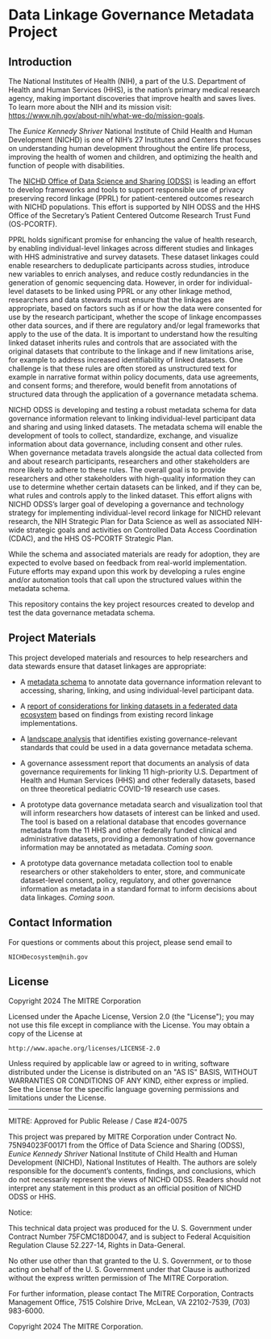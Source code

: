 # Data Linkage Governance Metadata Project

## Introduction

The National Institutes of Health (NIH), a part of the U.S. Department of Health and Human Services (HHS), is the nation’s primary medical research agency, making important discoveries that improve health and saves lives. To learn more about the NIH and its mission visit: https://www.nih.gov/about-nih/what-we-do/mission-goals. 

The _Eunice Kennedy Shriver_ National Institute of Child Health and Human Development (NICHD) is one of NIH’s 27 Institutes and Centers that focuses on understanding human development throughout the entire life process, improving the health of women and children, and optimizing the health and function of people with disabilities.

The [NICHD Office of Data Science and Sharing (ODSS)](https://www.nichd.nih.gov/about/org/od/odss) is leading an effort to develop frameworks and tools to support responsible use of privacy preserving record linkage (PPRL) for patient-centered outcomes research with NICHD populations.  This effort is supported by NIH ODSS and the HHS Office of the Secretary’s Patient Centered Outcome Research Trust Fund (OS-PCORTF).

PPRL holds significant promise for enhancing the value of health research, by enabling individual-level linkages across different studies and linkages with HHS administrative and survey datasets. These dataset linkages could enable researchers to deduplicate participants across studies, introduce new variables to enrich analyses, and reduce costly redundancies in the generation of genomic sequencing data. However, in order for individual-level datasets to be linked using PPRL or any other linkage method, researchers and data stewards must ensure that the linkages are appropriate, based on factors such as if or how the data were consented for use by the research participant, whether the scope of linkage encompasses other data sources, and if there are regulatory and/or legal frameworks that apply to the use of the data. It is important to understand how the resulting linked dataset inherits rules and controls that are associated with the original datasets that contribute to the linkage and if new limitations arise, for example to address increased identifiability of linked datasets. One challenge is that these rules are often stored as unstructured text for example in narrative format within policy documents, data use agreements, and consent forms; and therefore, would benefit from annotations of structured data through the application of a governance metadata schema.  

NICHD ODSS is developing and testing a robust metadata schema for data governance information relevant to linking individual-level participant data and sharing and using linked datasets.  The metadata schema will enable the development of tools to collect, standardize, exchange, and visualize information about data governance, including consent and other rules. When governance metadata travels alongside the actual data collected from and about research participants, researchers and other stakeholders are more likely to adhere to these rules. The overall goal is to provide researchers and other stakeholders with high-quality information they can use to determine whether certain datasets can be linked, and if they can be, what rules and controls apply to the linked dataset. This effort aligns with NICHD ODSS’s larger goal of developing a governance and technology strategy for implementing individual-level record linkage for NICHD relevant research, the NIH Strategic Plan for Data Science as well as associated NIH-wide strategic goals and activities on Controlled Data Access Coordination (CDAC), and the HHS OS-PCORTF Strategic Plan.

While the schema and associated materials are ready for adoption, they are expected to evolve based on feedback from real-world implementation. Future efforts may expand upon this work by developing a rules engine and/or automation tools that call upon the structured values within the metadata schema.

This repository contains the key project resources created to develop and test the data governance metadata schema.

## Project Materials

This project developed materials and resources to help researchers and data stewards ensure that dataset linkages are appropriate:

* A [metadata schema](MetadataSchema) to annotate data governance information relevant to accessing, sharing, linking, and using individual-level participant data.

* A [report of considerations for linking datasets in a federated data ecosystem](https://www.nichd.nih.gov/sites/default/files/inline-files/NICHD_ODSS_PPRL_for_Pediatric_COVID-19_Studies_Public_Final_Report_508.pdf) based on findings from existing record linkage implementations. 

* A [landscape analysis](LandscapeAnalysis.md) that identifies existing governance-relevant standards that could be used in a data governance metadata schema.
  
* A governance assessment report that documents an analysis of data governance requirements for linking 11 high-priority U.S. Department of Health and Human Services (HHS) and other federally datasets, based on three theoretical pediatric COVID-19 research use cases.

* A prototype data governance metadata search and visualization tool that will inform researchers how datasets of interest can be linked and used. The tool is based on a relational database that encodes governance metadata from the 11 HHS and other federally funded clinical and administrative datasets, providing a demonstration of how governance information may be annotated as metadata. _Coming soon._
  
* 	A prototype data governance metadata collection tool to enable researchers or other stakeholders to enter, store, and communicate dataset-level consent, policy, regulatory, and other governance information as metadata in a standard format to inform decisions about data linkages. _Coming soon._


## Contact Information

For questions or comments about this project, please send email to

    NICHDecosystem@nih.gov

## License

Copyright 2024 The MITRE Corporation

Licensed under the Apache License, Version 2.0 (the "License");
you may not use this file except in compliance with the License.
You may obtain a copy of the License at

    http://www.apache.org/licenses/LICENSE-2.0

Unless required by applicable law or agreed to in writing, software
distributed under the License is distributed on an "AS IS" BASIS,
WITHOUT WARRANTIES OR CONDITIONS OF ANY KIND, either express or implied.
See the License for the specific language governing permissions and
limitations under the License.

----

MITRE: Approved for Public Release / Case #24-0075

This project was prepared by MITRE Corporation under Contract No. 75N94023F00171 from the Office of Data Science and Sharing (ODSS), _Eunice Kennedy Shriver_ National Institute of Child Health and Human Development (NICHD), National Institutes of Health. The authors are solely responsible for the document’s contents, findings, and conclusions, which do not necessarily represent the views of NICHD ODSS. Readers should not interpret any statement in this product as an official position of NICHD ODSS or HHS.

Notice:

This technical data project was produced for the U. S. Government under Contract Number 75FCMC18D0047, and is subject to Federal Acquisition Regulation Clause 52.227-14, Rights in Data-General.

No other use other than that granted to the U. S. Government, or to those acting on behalf of the U. S. Government under that Clause is authorized without the express written permission of The MITRE Corporation.

For further information, please contact The MITRE Corporation, Contracts Management Office, 7515 Colshire Drive, McLean, VA  22102-7539, (703) 983-6000.

Copyright 2024 The MITRE Corporation.

